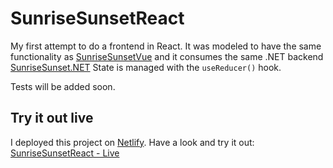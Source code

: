 # SunriseSunsetReact

My first attempt to do a frontend in React. 
It was modeled to have the same functionality as [SunriseSunsetVue](https://github.com/timanatimana/SunriseSunsetVue) and
it consumes the same .NET backend [SunriseSunset.NET](https://github.com/timanatimana/SunriseSunset.NET)
State is managed with the `useReducer()` hook.

Tests will be added soon.

## Try it out live

I deployed this project on [Netlify](https://www.netlify.com/). 
Have a look and try it out: [SunriseSunsetReact - Live](https://sunrise-sunset-react.netlify.app)
